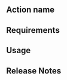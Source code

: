<!-- 
******************************************

- THIS IS AN EXAMPLE OF HOW TO FILL OUT YOUR DOCUMENTATION OF CONTENT.

- FILL OUT THE TEMPLATE BELOW WITH YOUR INFORMATION SO OTHER PEOPLE CAN USE IT. THIS DOCUMENTATION WILL APPEAR ON THE SECTION OF THE STACKSPOT PORTAL.

******************************************
-->
## Action name

<!-- Write concisely describing your Action. -->

## Requirements

<!-- 
[This is a guideline; delete this content and write your information outside this markup. <!-- ]

- Describe the requirements that the user needs to know before using the Action.
-->

## Usage

<!-- 
[This is a guideline; delete this content and write your information outside this markup. <!-- ]

Add the steps for the user to use your Action:

- What are the inputs?
- Which methods should we know?
- What are the resources?
- Add the Action dependencies, if necessary.

Example: 
On your application’s folder, run the **action-doc-template** action and follow the instructions:
1. Execute the command:
`
stk run action /Users/Home/action-doc-template
`
-->

## Release Notes

<!-- 
[This is a guideline; delete this content and write your information outside this markup. <!-- ]

This section is only necessary if you publish a new Action version. Add what was changed, fixed, and the new features. 

Example:
###  action-doc-template v1.0.0

#### Features
Added new templates
-->
